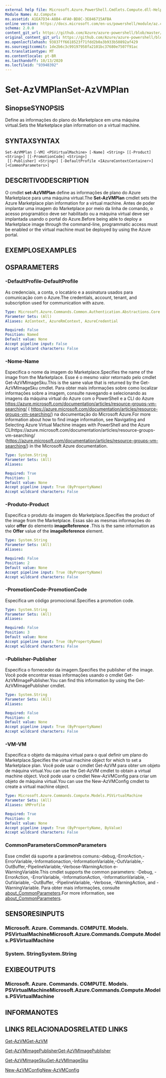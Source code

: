 ```yaml
---
external help file: Microsoft.Azure.PowerShell.Cmdlets.Compute.dll-Help.xml
Module Name: Az.Compute
ms.assetid: A1EA7D34-A8B4-4FA0-BD8C-3E846715AFBA
online version: https://docs.microsoft.com/en-us/powershell/module/az.compute/set-azvmplan
schema: 2.0.0
content_git_url: https://github.com/Azure/azure-powershell/blob/master/src/Compute/Compute/help/Set-AzVMPlan.md
original_content_git_url: https://github.com/Azure/azure-powershell/blob/master/src/Compute/Compute/help/Set-AzVMPlan.md
ms.openlocfilehash: 93837ff6618523f71fdd2b0a3b933b50892af429
ms.sourcegitcommit: 1de2b6c3c99197958fa2101bc37680e7507f91ac
ms.translationtype: MT
ms.contentlocale: pt-BR
ms.lasthandoff: 10/13/2020
ms.locfileid: "93948392"
---
```

# <span data-ttu-id="2255d-101">Set-AzVMPlan</span><span class="sxs-lookup"><span data-stu-id="2255d-101">Set-AzVMPlan</span></span>

## <span data-ttu-id="2255d-102">Sinopse</span><span class="sxs-lookup"><span data-stu-id="2255d-102">SYNOPSIS</span></span>
<span data-ttu-id="2255d-103">Define as informações do plano do Marketplace em uma máquina virtual.</span><span class="sxs-lookup"><span data-stu-id="2255d-103">Sets the Marketplace plan information on a virtual machine.</span></span>

## <span data-ttu-id="2255d-104">SYNTAX</span><span class="sxs-lookup"><span data-stu-id="2255d-104">SYNTAX</span></span>

```
Set-AzVMPlan [-VM] <PSVirtualMachine> [-Name] <String> [[-Product] <String>] [[-PromotionCode] <String>]
 [[-Publisher] <String>] [-DefaultProfile <IAzureContextContainer>] [<CommonParameters>]
```

## <span data-ttu-id="2255d-105">DESCRITIVO</span><span class="sxs-lookup"><span data-stu-id="2255d-105">DESCRIPTION</span></span>
<span data-ttu-id="2255d-106">O cmdlet **set-AzVMPlan** define as informações de plano do Azure Marketplace para uma máquina virtual.</span><span class="sxs-lookup"><span data-stu-id="2255d-106">The **Set-AzVMPlan** cmdlet sets the Azure Marketplace plan information for a virtual machine.</span></span>
<span data-ttu-id="2255d-107">Antes de poder implantar uma imagem do Marketplace por meio da linha de comando, o acesso programático deve ser habilitado ou a máquina virtual deve ser implantada usando o portal do Azure.</span><span class="sxs-lookup"><span data-stu-id="2255d-107">Before being able to deploy a Marketplace image through the command-line, programmatic access must be enabled or the virtual machine must be deployed by using the Azure portal.</span></span>

## <span data-ttu-id="2255d-108">EXEMPLOS</span><span class="sxs-lookup"><span data-stu-id="2255d-108">EXAMPLES</span></span>

## <span data-ttu-id="2255d-109">OS</span><span class="sxs-lookup"><span data-stu-id="2255d-109">PARAMETERS</span></span>

### <span data-ttu-id="2255d-110">-DefaultProfile</span><span class="sxs-lookup"><span data-stu-id="2255d-110">-DefaultProfile</span></span>
<span data-ttu-id="2255d-111">As credenciais, a conta, o locatário e a assinatura usados para comunicação com o Azure.</span><span class="sxs-lookup"><span data-stu-id="2255d-111">The credentials, account, tenant, and subscription used for communication with azure.</span></span>

```yaml
Type: Microsoft.Azure.Commands.Common.Authentication.Abstractions.Core.IAzureContextContainer
Parameter Sets: (All)
Aliases: AzContext, AzureRmContext, AzureCredential

Required: False
Position: Named
Default value: None
Accept pipeline input: False
Accept wildcard characters: False
```

### <span data-ttu-id="2255d-112">-Nome</span><span class="sxs-lookup"><span data-stu-id="2255d-112">-Name</span></span>
<span data-ttu-id="2255d-113">Especifica o nome da imagem do Marketplace.</span><span class="sxs-lookup"><span data-stu-id="2255d-113">Specifies the name of the image from the Marketplace.</span></span>
<span data-ttu-id="2255d-114">Esse é o mesmo valor retornado pelo cmdlet Get-AzVMImageSku.</span><span class="sxs-lookup"><span data-stu-id="2255d-114">This is the same value that is returned by the Get-AzVMImageSku cmdlet.</span></span>
<span data-ttu-id="2255d-115">Para obter mais informações sobre como localizar informações sobre a imagem, consulte navegando e selecionando as imagens da máquina virtual do Azure com o PowerShell e a CLI do Azure https://azure.microsoft.com/documentation/articles/resource-groups-vm-searching/ ( https://azure.microsoft.com/documentation/articles/resource-groups-vm-searching/) na documentação do Microsoft Azure.</span><span class="sxs-lookup"><span data-stu-id="2255d-115">For more information about how to find image information, see Navigating and Selecting Azure Virtual Machine images with PowerShell and the Azure CLIhttps://azure.microsoft.com/documentation/articles/resource-groups-vm-searching/ (https://azure.microsoft.com/documentation/articles/resource-groups-vm-searching/) in the Microsoft Azure documentation.</span></span>

```yaml
Type: System.String
Parameter Sets: (All)
Aliases:

Required: True
Position: 1
Default value: None
Accept pipeline input: True (ByPropertyName)
Accept wildcard characters: False
```

### <span data-ttu-id="2255d-116">-Produto</span><span class="sxs-lookup"><span data-stu-id="2255d-116">-Product</span></span>
<span data-ttu-id="2255d-117">Especifica o produto da imagem do Marketplace.</span><span class="sxs-lookup"><span data-stu-id="2255d-117">Specifies the product of the image from the Marketplace.</span></span>
<span data-ttu-id="2255d-118">Essas são as mesmas informações do valor **offer** do elemento **imageReference** .</span><span class="sxs-lookup"><span data-stu-id="2255d-118">This is the same information as the **Offer** value of the **imageReference** element.</span></span>

```yaml
Type: System.String
Parameter Sets: (All)
Aliases:

Required: False
Position: 2
Default value: None
Accept pipeline input: True (ByPropertyName)
Accept wildcard characters: False
```

### <span data-ttu-id="2255d-119">-PromotionCode</span><span class="sxs-lookup"><span data-stu-id="2255d-119">-PromotionCode</span></span>
<span data-ttu-id="2255d-120">Especifica um código promocional.</span><span class="sxs-lookup"><span data-stu-id="2255d-120">Specifies a promotion code.</span></span>

```yaml
Type: System.String
Parameter Sets: (All)
Aliases:

Required: False
Position: 3
Default value: None
Accept pipeline input: True (ByPropertyName)
Accept wildcard characters: False
```

### <span data-ttu-id="2255d-121">-Publisher</span><span class="sxs-lookup"><span data-stu-id="2255d-121">-Publisher</span></span>
<span data-ttu-id="2255d-122">Especifica o fornecedor da imagem.</span><span class="sxs-lookup"><span data-stu-id="2255d-122">Specifies the publisher of the image.</span></span>
<span data-ttu-id="2255d-123">Você pode encontrar essas informações usando o cmdlet Get-AzVMImagePublisher.</span><span class="sxs-lookup"><span data-stu-id="2255d-123">You can find this information by using the Get-AzVMImagePublisher cmdlet.</span></span>

```yaml
Type: System.String
Parameter Sets: (All)
Aliases:

Required: False
Position: 4
Default value: None
Accept pipeline input: True (ByPropertyName)
Accept wildcard characters: False
```

### <span data-ttu-id="2255d-124">-VM</span><span class="sxs-lookup"><span data-stu-id="2255d-124">-VM</span></span>
<span data-ttu-id="2255d-125">Especifica o objeto da máquina virtual para o qual definir um plano do Marketplace.</span><span class="sxs-lookup"><span data-stu-id="2255d-125">Specifies the virtual machine object for which to set a Marketplace plan.</span></span>
<span data-ttu-id="2255d-126">Você pode usar o cmdlet Get-AzVM para obter um objeto de máquina virtual.</span><span class="sxs-lookup"><span data-stu-id="2255d-126">You can use the Get-AzVM cmdlet to obtain a virtual machine object.</span></span>
<span data-ttu-id="2255d-127">Você pode usar o cmdlet New-AzVMConfig para criar um objeto de máquina virtual.</span><span class="sxs-lookup"><span data-stu-id="2255d-127">You can use the New-AzVMConfig cmdlet to create a virtual machine object.</span></span>

```yaml
Type: Microsoft.Azure.Commands.Compute.Models.PSVirtualMachine
Parameter Sets: (All)
Aliases: VMProfile

Required: True
Position: 0
Default value: None
Accept pipeline input: True (ByPropertyName, ByValue)
Accept wildcard characters: False
```

### <span data-ttu-id="2255d-128">CommonParameters</span><span class="sxs-lookup"><span data-stu-id="2255d-128">CommonParameters</span></span>
<span data-ttu-id="2255d-129">Esse cmdlet dá suporte a parâmetros comuns:-debug,-ErrorAction,-ErrorVariable,-Informationaction,-InformationVariable,-OutVariable,-OutBuffer,-PipelineVariable,-Verbose-WarningAction e-WarningVariable.</span><span class="sxs-lookup"><span data-stu-id="2255d-129">This cmdlet supports the common parameters: -Debug, -ErrorAction, -ErrorVariable, -InformationAction, -InformationVariable, -OutVariable, -OutBuffer, -PipelineVariable, -Verbose, -WarningAction, and -WarningVariable.</span></span> <span data-ttu-id="2255d-130">Para obter mais informações, consulte [about_CommonParameters](http://go.microsoft.com/fwlink/?LinkID=113216).</span><span class="sxs-lookup"><span data-stu-id="2255d-130">For more information, see [about_CommonParameters](http://go.microsoft.com/fwlink/?LinkID=113216).</span></span>

## <span data-ttu-id="2255d-131">SENSORES</span><span class="sxs-lookup"><span data-stu-id="2255d-131">INPUTS</span></span>

### <span data-ttu-id="2255d-132">Microsoft. Azure. Commands. COMPUTE. Models. PSVirtualMachine</span><span class="sxs-lookup"><span data-stu-id="2255d-132">Microsoft.Azure.Commands.Compute.Models.PSVirtualMachine</span></span>

### <span data-ttu-id="2255d-133">System. String</span><span class="sxs-lookup"><span data-stu-id="2255d-133">System.String</span></span>

## <span data-ttu-id="2255d-134">EXIBE</span><span class="sxs-lookup"><span data-stu-id="2255d-134">OUTPUTS</span></span>

### <span data-ttu-id="2255d-135">Microsoft. Azure. Commands. COMPUTE. Models. PSVirtualMachine</span><span class="sxs-lookup"><span data-stu-id="2255d-135">Microsoft.Azure.Commands.Compute.Models.PSVirtualMachine</span></span>

## <span data-ttu-id="2255d-136">INFORMA</span><span class="sxs-lookup"><span data-stu-id="2255d-136">NOTES</span></span>

## <span data-ttu-id="2255d-137">LINKS RELACIONADOS</span><span class="sxs-lookup"><span data-stu-id="2255d-137">RELATED LINKS</span></span>

[<span data-ttu-id="2255d-138">Get-AzVM</span><span class="sxs-lookup"><span data-stu-id="2255d-138">Get-AzVM</span></span>](./Get-AzVM.md)

[<span data-ttu-id="2255d-139">Get-AzVMImagePublisher</span><span class="sxs-lookup"><span data-stu-id="2255d-139">Get-AzVMImagePublisher</span></span>](./Get-AzVMImagePublisher.md)

[<span data-ttu-id="2255d-140">Get-AzVMImageSku</span><span class="sxs-lookup"><span data-stu-id="2255d-140">Get-AzVMImageSku</span></span>](./Get-AzVMImageSku.md)

[<span data-ttu-id="2255d-141">New-AzVMConfig</span><span class="sxs-lookup"><span data-stu-id="2255d-141">New-AzVMConfig</span></span>](./New-AzVMConfig.md)
